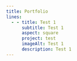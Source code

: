 ```yaml
---
title: Portfolio
lines:
  - - title: Test 1
      subtitle: Test 1
      aspect: square
      project: test
      imageAlt: Test 1
      description: Test 1
---
```

